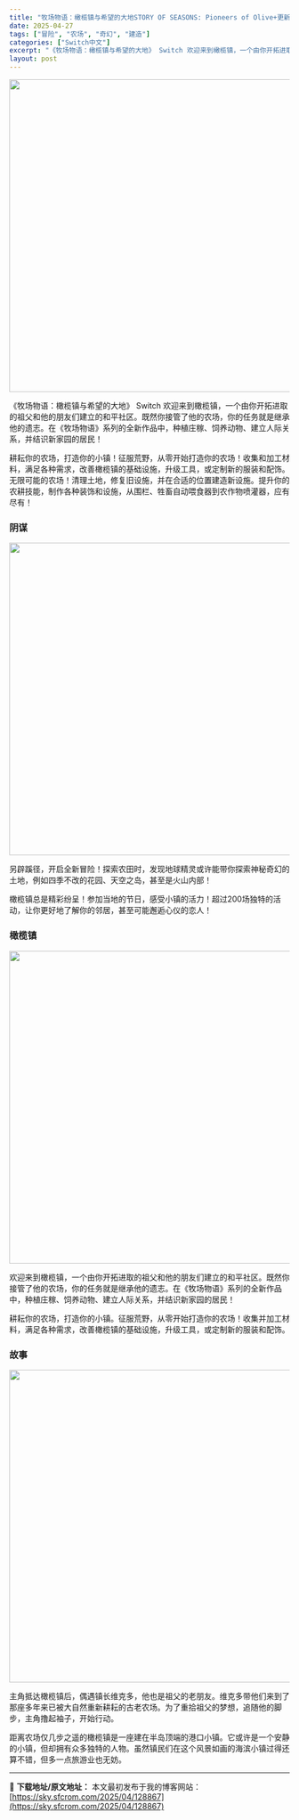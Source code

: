 ```yaml
---
title: "牧场物语：橄榄镇与希望的大地STORY OF SEASONS: Pioneers of Olive+更新1.1.0 Switch中文"
date: 2025-04-27
tags: ["冒险", "农场", "奇幻", "建造"]
categories: ["Switch中文"]
excerpt: "《牧场物语：橄榄镇与希望的大地》 Switch 欢迎来到橄榄镇，一个由你开拓进取的祖父和他的朋友们建立的和平社区。既然你接管了他的农场，你的任务就是继承他的遗志。在《牧场物语》系列的全新作品中，种植庄稼、饲养动物、建立人际关系，并结识新家园的居民！ 耕耘你的农场，打造你的小镇！征服荒野，从零开始打造&hellip;"
layout: post
---
```


<img class="aligncenter size-full wp-image-128870" src="https://sky.sfcrom.com/wp-content/uploads/2025/04/202504270820382.webp" alt="" width="1000" height="562" />

《牧场物语：橄榄镇与希望的大地》 Switch 欢迎来到橄榄镇，一个由你开拓进取的祖父和他的朋友们建立的和平社区。既然你接管了他的农场，你的任务就是继承他的遗志。在《牧场物语》系列的全新作品中，种植庄稼、饲养动物、建立人际关系，并结识新家园的居民！

<span>耕耘你的农场，打造你的小镇！征服荒野，从零开始打造你的农场！收集和加工材料，满足各种需求，改善橄榄镇的基础设施，升级工具，或定制新的服装和配饰。无限可能的农场！清理土地，修复旧设施，并在合适的位置建造新设施。提升你的农耕技能，制作各种装饰和设施，从围栏、牲畜自动喂食器到农作物喷灌器，应有尽有！</span>
<h3><span>阴谋</span></h3>
<img class="aligncenter size-full wp-image-128871" src="https://sky.sfcrom.com/wp-content/uploads/2025/04/2025042708203979.webp" alt="" width="1000" height="562" />

<span>另辟蹊径，开启全新冒险！探索农田时，发现地球精灵或许能带你探索神秘奇幻的土地，例如四季不改的花园、天空之岛，甚至是火山内部！</span>

<span>橄榄镇总是精彩纷呈！参加当地的节日，感受小镇的活力！超过200场独特的活动，让你更好地了解你的邻居，甚至可能邂逅心仪的恋人！</span>
<h3><span>橄榄镇</span></h3>
<img class="aligncenter size-full wp-image-128869" src="https://sky.sfcrom.com/wp-content/uploads/2025/04/2025042708203735.webp" alt="" width="1000" height="562" />

<span>欢迎来到橄榄镇，一个由你开拓进取的祖父和他的朋友们建立的和平社区。既然你接管了他的农场，你的任务就是继承他的遗志。在《牧场物语》系列的全新作品中，种植庄稼、饲养动物、建立人际关系，并结识新家园的居民！</span>

<span>耕耘你的农场，打造你的小镇。征服荒野，从零开始打造你的农场！收集并加工材料，满足各种需求，改善橄榄镇的基础设施，升级工具，或定制新的服装和配饰。</span>
<h3><span>故事</span></h3>
<img class="aligncenter size-full wp-image-128868" src="https://sky.sfcrom.com/wp-content/uploads/2025/04/2025042708203611.webp" alt="" width="1000" height="562" />

<span>主角抵达橄榄镇后，偶遇镇长维克多，他也是祖父的老朋友。维克多带他们来到了那座多年来已被大自然重新耕耘的古老农场。为了重拾祖父的梦想，追随他的脚步，主角撸起袖子，开始行动。</span>

距离农场仅几步之遥的橄榄镇是一座建在半岛顶端的港口小镇。它或许是一个安静的小镇，但却拥有众多独特的人物。虽然镇民们在这个风景如画的海滨小镇过得还算不错，但多一点旅游业也无妨。

---
📖 **下载地址/原文地址：** 本文最初发布于我的博客网站：[https://sky.sfcrom.com/2025/04/128867](https://sky.sfcrom.com/2025/04/128867)
